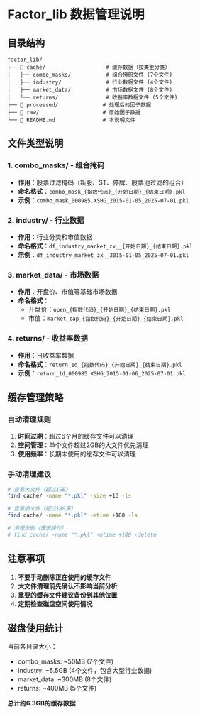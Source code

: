 # Factor_lib 数据管理说明

## 目录结构

```
factor_lib/
├── 📁 cache/                   # 缓存数据（按类型分类）
│   ├── combo_masks/           # 组合掩码文件 (7个文件)
│   ├── industry/              # 行业数据文件 (4个文件)
│   ├── market_data/           # 市场数据文件 (8个文件)
│   └── returns/               # 收益率数据文件 (5个文件)
├── 📁 processed/              # 处理后的因子数据
├── 📁 raw/                    # 原始因子数据
└── 📄 README.md               # 本说明文件
```

## 文件类型说明

### 1. combo_masks/ - 组合掩码
- **作用**：股票过滤掩码（新股、ST、停牌、股票池过滤的组合）
- **命名格式**：`combo_mask_{指数代码}_{开始日期}_{结束日期}.pkl`
- **示例**：`combo_mask_000985.XSHG_2015-01-05_2025-07-01.pkl`

### 2. industry/ - 行业数据
- **作用**：行业分类和市值数据
- **命名格式**：`df_industry_market_zx__{开始日期}_{结束日期}.pkl`
- **示例**：`df_industry_market_zx__2015-01-05_2025-07-01.pkl`

### 3. market_data/ - 市场数据
- **作用**：开盘价、市值等基础市场数据
- **命名格式**：
  - 开盘价：`open_{指数代码}_{开始日期}_{结束日期}.pkl`
  - 市值：`market_cap_{指数代码}_{开始日期}_{结束日期}.pkl`

### 4. returns/ - 收益率数据
- **作用**：日收益率数据
- **命名格式**：`return_1d_{指数代码}_{开始日期}_{结束日期}.pkl`
- **示例**：`return_1d_000985.XSHG_2015-01-06_2025-07-01.pkl`

## 缓存管理策略

### 自动清理规则
1. **时间过期**：超过6个月的缓存文件可以清理
2. **空间管理**：单个文件超过2GB的大文件优先清理
3. **使用频率**：长期未使用的缓存文件可以清理

### 手动清理建议
```bash
# 查看大文件（超过1GB）
find cache/ -name "*.pkl" -size +1G -ls

# 查看旧文件（超过180天）
find cache/ -name "*.pkl" -mtime +180 -ls

# 清理示例（谨慎操作）
# find cache/ -name "*.pkl" -mtime +180 -delete
```

## 注意事项

1. **不要手动删除正在使用的缓存文件**
2. **大文件清理前先确认不影响当前分析**
3. **重要的缓存文件建议备份到其他位置**
4. **定期检查磁盘空间使用情况**

## 磁盘使用统计

当前各目录大小：
- combo_masks: ~50MB (7个文件)
- industry: ~5.5GB (4个文件，包含大型行业数据)
- market_data: ~300MB (8个文件)
- returns: ~400MB (5个文件)

**总计约6.3GB的缓存数据**
